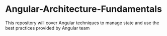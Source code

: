 # Angular-Architecture-Fundamentals
This repository will cover Angular techniques to  manage state and use the best practices provided by Angular team
